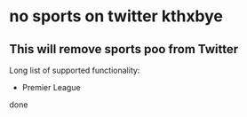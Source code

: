 # no sports on twitter kthxbye

## This will remove sports poo from Twitter

Long list of supported functionality:
- Premier League

done
